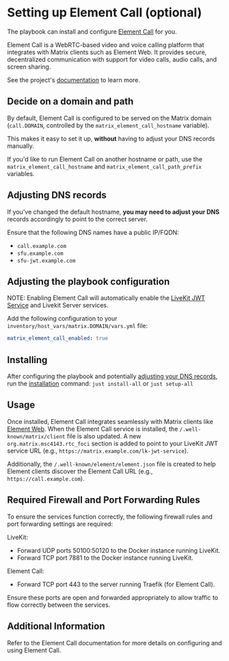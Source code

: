 <!--
SPDX-FileCopyrightText: 2024 wjbeckett
SPDX-FileCopyrightText: 2024 Slavi Pantaleev

SPDX-License-Identifier: AGPL-3.0-or-later
-->

# Setting up Element Call (optional)

The playbook can install and configure [Element Call](https://github.com/vector-im/element-call) for you.

Element Call is a WebRTC-based video and voice calling platform that integrates with Matrix clients such as Element Web. It provides secure, decentralized communication with support for video calls, audio calls, and screen sharing.

See the project's [documentation](https://github.com/vector-im/element-call) to learn more.

## Decide on a domain and path

By default, Element Call is configured to be served on the Matrix domain (`call.DOMAIN`, controlled by the `matrix_element_call_hostname` variable).

This makes it easy to set it up, **without** having to adjust your DNS records manually.

If you'd like to run Element Call on another hostname or path, use the `matrix_element_call_hostname` and `matrix_element_call_path_prefix` variables.

## Adjusting DNS records

If you've changed the default hostname, **you may need to adjust your DNS** records accordingly to point to the correct server.

Ensure that the following DNS names have a public IP/FQDN:
- `call.example.com`
- `sfu.example.com`
- `sfu-jwt.example.com`

## Adjusting the playbook configuration

NOTE: Enabling Element Call will automatically enable the [LiveKit JWT Service](configuring-playbook-livekit-jwt-service.md) and Livekit Server services.


Add the following configuration to your `inventory/host_vars/matrix.DOMAIN/vars.yml` file:

```yaml
matrix_element_call_enabled: true
```

## Installing

After configuring the playbook and potentially [adjusting your DNS records](#adjusting-dns-records), run the [installation](installing.md) command: `just install-all` or `just setup-all`

## Usage

Once installed, Element Call integrates seamlessly with Matrix clients like [Element Web](configuring-playbook-client-element-web.md). When the Element Call service is installed, the `/.well-known/matrix/client` file is also updated. A new `org.matrix.msc4143.rtc_foci` section is added to point to your LiveKit JWT service URL (e.g., `https://matrix.example.com/lk-jwt-service`).

Additionally, the `/.well-known/element/element.json` file is created to help Element clients discover the Element Call URL (e.g., `https://call.example.com`).

## Required Firewall and Port Forwarding Rules

To ensure the services function correctly, the following firewall rules and port forwarding settings are required:

LiveKit:

- Forward UDP ports 50100:50120 to the Docker instance running LiveKit.
- Forward TCP port 7881 to the Docker instance running LiveKit.

Element Call:

- Forward TCP port 443 to the server running Traefik (for Element Call).

Ensure these ports are open and forwarded appropriately to allow traffic to flow correctly between the services.

## Additional Information

Refer to the Element Call documentation for more details on configuring and using Element Call.
